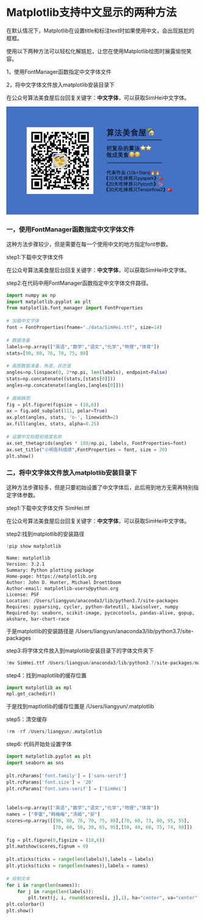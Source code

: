 # Matplotlib支持中文显示的两种方法


在默认情况下，Matplotlib在设置title和标注text时如果使用中文，会出现尴尬的框框。

使用以下两种方法可以轻松化解尴尬，让您在使用Matplotlib绘图时展露愉悦笑容。

1，使用FontManager函数指定中文字体文件

2，将中文字体文件放入matplotlib安装目录下

在公众号算法美食屋后台回复关键字：**中文字体**，可以获取SimHei中文字体。

![](./data/算法美食屋二维码.png)



### 一，使用FontManager函数指定中文字体文件

这种方法步骤较少，但是需要在每一个使用中文的地方指定font参数。



step1:下载中文字体文件
    
在公众号算法美食屋后台回复关键字：**中文字体**，可以获取SimHei中文字体。


step2:在代码中用FontManager函数指定中文字体文件路径。

```python
import numpy as np
import matplotlib.pyplot as plt
from matplotlib.font_manager import FontProperties  

# 加载中文字体
font = FontProperties(fname="./data/SimHei.ttf", size=14)  

# 数据准备
labels=np.array(["英语","数学","语文","化学","物理","体育"])
stats=[90, 80, 76, 70, 75, 88]

# 画图数据准备，角度、状态值
angles=np.linspace(0, 2*np.pi, len(labels), endpoint=False)
stats=np.concatenate((stats,[stats[0]]))
angles=np.concatenate((angles,[angles[0]]))

# 画蜘蛛图
fig = plt.figure(figsize = (10,6))
ax = fig.add_subplot(111, polar=True)   
ax.plot(angles, stats, 'o-', linewidth=2)
ax.fill(angles, stats, alpha=0.25)

# 设置中文标题和维度名称
ax.set_thetagrids(angles * 180/np.pi, labels, FontProperties=font)
ax.set_title("小明各科成绩",FontProperties = font, size = 20)
plt.show()
```



### 二，将中文字体文件放入matplotlib安装目录下



这种方法步骤较多，但是只要初始设置了中文字体后，此后用到地方无需再特别指定字体参数。



step1:下载中文字体文件 SimHei.ttf
    
在公众号算法美食屋后台回复关键字：**中文字体**，可以获取SimHei中文字体。


step2:找到matplotlib的安装路径

```python
!pip show matplotlib 
```

```
Name: matplotlib
Version: 3.2.1
Summary: Python plotting package
Home-page: https://matplotlib.org
Author: John D. Hunter, Michael Droettboom
Author-email: matplotlib-users@python.org
License: PSF
Location: /Users/liangyun/anaconda3/lib/python3.7/site-packages
Requires: pyparsing, cycler, python-dateutil, kiwisolver, numpy
Required-by: seaborn, scikit-image, pycocotools, pandas-alive, gopup, akshare, bar-chart-race
```


于是matplotlib的安装路径是 /Users/liangyun/anaconda3/lib/python3.7/site-packages


step3:将字体文件放入到matplotlib安装目录下的字体文件夹下

```python
!mv SimHei.ttf /Users/liangyun/anaconda3/lib/python3.7/site-packages/matplotlib/mpl-data/fonts/ttf/
```

step4：找到maplotlib的缓存位置

```python
import matplotlib as mpl 
mpl.get_cachedir()
```

于是找到maptlotlib的缓存位置是 /Users/liangyun/.matplotlib


step5：清空缓存

```python
!rm -rf /Users/liangyun/.matplotlib
```

step6: 代码开始处设置字体


```python
import matplotlib.pyplot as plt
import seaborn as sns

plt.rcParams['font.family'] = ['sans-serif']
plt.rcParams['font.size'] = '20'
plt.rcParams['font.sans-serif'] = ['SimHei']


labels=np.array(["英语","数学","语文","化学","物理","体育"])
names = ["李雷","韩梅梅","汤姆","安"]
scores=np.array([[90, 80, 76, 70, 75, 88],[70, 60, 73, 80, 95, 55],
                 [70, 60, 56, 30, 65, 95],[50, 40, 66, 75, 74, 98]])

fig = plt.figure(0,figsize = (10,6))
plt.matshow(scores,fignum = 0)

plt.xticks(ticks = range(len(labels)),labels = labels)
plt.yticks(ticks = range(len(names)),labels = names)

# 绘制⽂本
for i in range(len(names)):
    for j in range(len(labels)):
        plt.text(j, i, round(scores[i, j],1), ha="center", va="center", color='r')
plt.colorbar()
plt.show()

```
